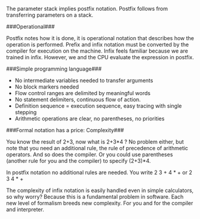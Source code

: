 The parameter stack implies postfix notation. Postfix follows from transferring parameters on a stack.

###Operational###

Postfix notes how it is done, it is operational notation that describes how the operation is performed. Prefix and infix notation must be converted by the compiler for execution on the machine.  Infix feels familiar because we are trained in infix. However, we and the CPU evaluate the expression in postfix.

###Simple programming language###

  * No intermediate variables needed to transfer arguments
  * No block markers needed
  * Flow control ranges are delimited by meaningful words
  * No statement delimiters, continuous flow of action.
  * Definition sequence = execution sequence, easy tracing with single stepping
  * Arithmetic operations are clear, no parentheses, no priorities

###Formal notation has a price: Complexity###

You know the result of 2+3, now what is 2+3*4 ? No problem either, but note that you need an additional rule, the rule of precedence of arithmetic operators. And so does the compiler. Or you could use parentheses (another rule for you and the compiler) to specify (2+3)*4.

In postfix notation no additional rules are needed. You write 2 3 + 4 * +  or 2 3 4 * +

The complexity of infix notation is easily handled even in simple calculators, so why worry?
Because this is a fundamental problem in software. Each new level of formalism breeds new complexity. For you and for the compiler and interpreter.